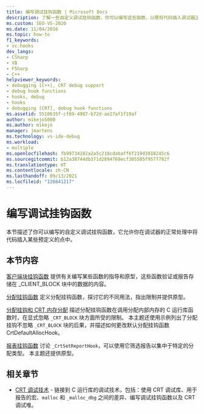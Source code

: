 ```yaml
---
title: 编写调试挂钩函数 | Microsoft Docs
description: 了解一些自定义调试挂钩函数，你可以编写这些函数，以便将代码插入调试器正常处理过程中的预定义点。
ms.custom: SEO-VS-2020
ms.date: 11/04/2016
ms.topic: how-to
f1_keywords:
- vc.hooks
dev_langs:
- CSharp
- VB
- FSharp
- C++
helpviewer_keywords:
- debugging [C++], CRT debug support
- debug hook functions
- hooks, debug
- hooks
- debugging [CRT], debug hook functions
ms.assetid: 5510635f-cf69-4907-b72d-ae27af1f19af
author: mikejo5000
ms.author: mikejo
manager: jmartens
ms.technology: vs-ide-debug
ms.workload:
- multiple
ms.openlocfilehash: fb99734182a2a5c218cdabaff6f219d3918245c6
ms.sourcegitcommit: b12a38744db371d2894769ecf305585f9577792f
ms.translationtype: HT
ms.contentlocale: zh-CN
ms.lasthandoff: 09/13/2021
ms.locfileid: "126641217"
---
```

# <a name="debug-hook-function-writing"></a>编写调试挂钩函数
本节描述了你可以编写的自定义调试挂钩函数，它允许你在调试器的正常处理中将代码插入某些预定义的点中。

## <a name="in-this-section"></a>本节内容
 [客户端块挂钩函数](../debugger/client-block-hook-functions.md) 提供有关编写某些函数的指导和原型，这些函数验证或报告存储在 _CLIENT_BLOCK 块中的数据的内容。

 [分配挂钩函数](../debugger/allocation-hook-functions.md) 定义分配挂钩函数，探讨它的不同用法，指出限制并提供原型。

 [分配挂钩和 CRT 内存分配](../debugger/allocation-hooks-and-c-run-time-memory-allocations.md) 描述分配挂钩函数在调用分配内部内存的 C 运行库函数时，在显式忽略 `_CRT_BLOCK` 块方面所受的限制。 本主题还使用示例列出了分配挂钩不忽略 `_CRT_BLOCK` 块的后果，并描述如何更改默认分配挂钩函数 CrtDefaultAllocHook。

 [报表挂钩函数](../debugger/report-hook-functions.md) 讨论 `_CrtSetReportHook`，可以使用它筛选报告以集中于特定的分配类型。 本主题还提供原型。

## <a name="related-sections"></a>相关章节

- [CRT 调试技术](../debugger/crt-debugging-techniques.md) - 链接到 C 运行库的调试技术，包括：使用 CRT 调试库、用于报告的宏、`malloc` 和 `_malloc_dbg` 之间的差异、编写调试挂钩函数以及 CRT 调试堆。